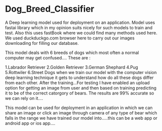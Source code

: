 # Dog_Breed_Classifier

A Deep learning model used for deployment on an application.
Model uses fastai library which in my opinion suits nicely for such models to train and test.
Also this uses fastBook where we could find many methods used here.
We used duckduckgo.com browser here to carry out our images downloading for filling our database.

This model deals with 6 breeds of dogs which most often a normal computer may get confused....
These are :

1.Labrador Retriever
2.Golden Retriever
3.German Shephard
4.Pug
5.Rottwiler
6.Street Dogs
when we train our model with the computer vision deep learning technique it gets to understand how do all these dogs differ from each other.
After the training...For testing I have enabled an upload option for getting an image from user and then based on training predicting it to be of the correct catorgory of bears.
The results are 99% accurate so we can rely on it....

This model can be used for deployment in an application in which we can share an image or click an image through camera of any type of bear which falls in the range we have trained our model into.....this can be a web app or android app or ios app....
